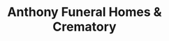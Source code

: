---
title: "Anthony Funeral Homes & Crematory"
url: /uniontown/anthony-funeral-homes-und-crematory/
shop: Bestattungen
---